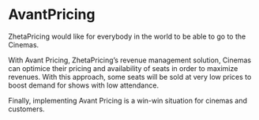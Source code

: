 # AvantPricing

ZhetaPricing would like for everybody in the world to be able to go to the Cinemas. 

With Avant Pricing, ZhetaPricing’s revenue management solution, Cinemas can optimice their pricing and availability of seats in order to maximize revenues. With this approach, some seats will be sold at very low prices to boost demand for shows with low attendance. 

Finally, implementing Avant Pricing is a win-win situation for cinemas and customers.
